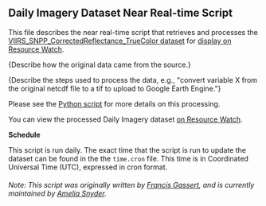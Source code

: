 ## Daily Imagery Dataset Near Real-time Script
This file describes the near real-time script that retrieves and processes the [VIIRS_SNPP_CorrectedReflectance_TrueColor dataset](https://wiki.earthdata.nasa.gov/display/GIBS/GIBS+Available+Imagery+Products) for [display on Resource Watch](https://resourcewatch.org/data/explore/cli060nrt).

{Describe how the original data came from the source.}

{Describe the steps used to process the data, e.g., "convert variable X from the original netcdf file to a tif to upload to Google Earth Engine."}

Please see the [Python script](https://github.com/resource-watch/nrt-scripts/blob/master/cli_060_viirs/contents/src/__init__.py) for more details on this processing.

You can view the processed Daily Imagery dataset [on Resource Watch](https://resourcewatch.org/data/explore/cli060nrt).

**Schedule**

This script is run daily. The exact time that the script is run to update the dataset can be found in the the `time.cron` file. This time is in Coordinated Universal Time (UTC), expressed in cron format.

###### Note: This script was originally written by [Francis Gassert](https://www.wri.org/profile/francis-gassert), and is currently maintained by [Amelia Snyder](https://www.wri.org/profile/amelia-snyder).
